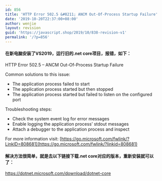 ```yaml
---
id: 856
title: 'HTTP Error 502.5 &#8211; ANCM Out-Of-Process Startup Failure'
date: '2019-10-20T22:37:00+08:00'
author: wenjie
layout: revision
guid: 'https://javascript.shop/2019/10/838-revision-v1'
permalink: '/?p=856'
---
```


#### 在新电脑安装了VS2019，运行旧的.net core项目，报错，如下：

HTTP Error 502.5 – ANCM Out-Of-Process Startup Failure

Common solutions to this issue:

- The application process failed to start
- The application process started but then stopped
- The application process started but failed to listen on the configured port

Troubleshooting steps:

- Check the system event log for error messages
- Enable logging the application process’ stdout messages
- Attach a debugger to the application process and inspect

For more information visit: [https://go.microsoft.com/fwlink/?LinkID=808681](https://go.microsoft.com/fwlink/?linkid=808681)

#### 解决方法很简单，就是去以下链接下载.net core对应的版本，重新安装就可以了：

<https://dotnet.microsoft.com/download/dotnet-core>